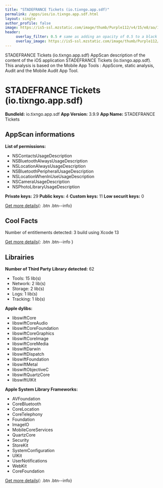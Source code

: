 ```yaml
---
title: "STADEFRANCE Tickets (io.tixngo.app.sdf)"
permalink: /apps/ios/io.tixngo.app.sdf.html
layout: single
author_profile: false
image: https://is5-ssl.mzstatic.com/image/thumb/Purple112/v4/15/e8/aa/15e8aa05-00f6-2185-f42b-5fc9a9854f8b/AppIcon-sdf-0-0-1x_U007emarketing-0-0-0-6-0-0-sRGB-0-0-0-GLES2_U002c0-512MB-85-220-0-0.png/512x512bb.jpg
header: 
     overlay_filter: 0.5 # same as adding an opacity of 0.5 to a black background
     overlay_image: https://is5-ssl.mzstatic.com/image/thumb/Purple112/v4/15/e8/aa/15e8aa05-00f6-2185-f42b-5fc9a9854f8b/AppIcon-sdf-0-0-1x_U007emarketing-0-0-0-6-0-0-sRGB-0-0-0-GLES2_U002c0-512MB-85-220-0-0.png/512x512bb.jpg
---
```

STADEFRANCE Tickets (io.tixngo.app.sdf) AppScan description of the content of the iOS application STADEFRANCE Tickets (io.tixngo.app.sdf). This analysis is based on the Mobile App Tools : AppScore, static analysis, Audit and the Mobile Audit App Tool.

# STADEFRANCE Tickets (io.tixngo.app.sdf)

**BundleId:** io.tixngo.app.sdf
**App Version:** 3.9.9
**App Name:** STADEFRANCE Tickets


## AppScan informations 

**List of permissions:** 
- NSContactsUsageDescription
- NSBluetoothAlwaysUsageDescription
- NSLocationAlwaysUsageDescription
- NSBluetoothPeripheralUsageDescription
- NSLocationWhenInUseUsageDescription
- NSCameraUsageDescription
- NSPhotoLibraryUsageDescription
  
  
**Private keys:** 29
**Public keys:** 4
**Custom keys:** 11
**Low securit keys:** 0
  
[Get more details](/pricing.html){: .btn .btn--info}

## Cool Facts

Number of entitlements detected: 3
build using Xcode 13
  
[Get more details](/pricing.html){: .btn .btn--info }

## Librairies 
**Number of Third Party Library detected:** 62
- Tools: 15 lib(s)
- Network: 2 lib(s)
- Storage: 2 lib(s)
- Logs: 1 lib(s)
- Tracking: 1 lib(s)


**Apple dylibs:**
- libswiftCore
- libswiftCoreAudio
- libswiftCoreFoundation
- libswiftCoreGraphics
- libswiftCoreImage
- libswiftCoreMedia
- libswiftDarwin
- libswiftDispatch
- libswiftFoundation
- libswiftMetal
- libswiftObjectiveC
- libswiftQuartzCore
- libswiftUIKit


**Apple System Library Frameworks:**
- AVFoundation
- CoreBluetooth
- CoreLocation
- CoreTelephony
- Foundation
- ImageIO
- MobileCoreServices
- QuartzCore
- Security
- StoreKit
- SystemConfiguration
- UIKit
- UserNotifications
- WebKit
- CoreFoundation


  
[Get more details](/pricing.html){: .btn .btn--info}

